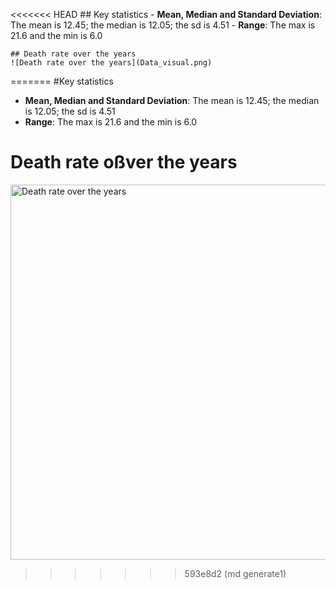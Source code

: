 
<<<<<<< HEAD
    ## Key statistics 
    - **Mean, Median and Standard Deviation**: The mean is 12.45; the median is 12.05; the sd is 4.51 
    - **Range**: The max is 21.6 and the min is 6.0 
    
    ## Death rate over the years
    ![Death rate over the years](Data_visual.png)
=======
#Key statistics 
- **Mean, Median and Standard Deviation**: The mean is 12.45; the median is 12.05; the sd is 4.51 
- **Range**: The max is 21.6 and the min is 6.0 

# Death rate oßver the years 
<img src="./Data_visual.png" alt="Death rate over the years" style="width:600px;">

>>>>>>> 593e8d2 (md generate1)

